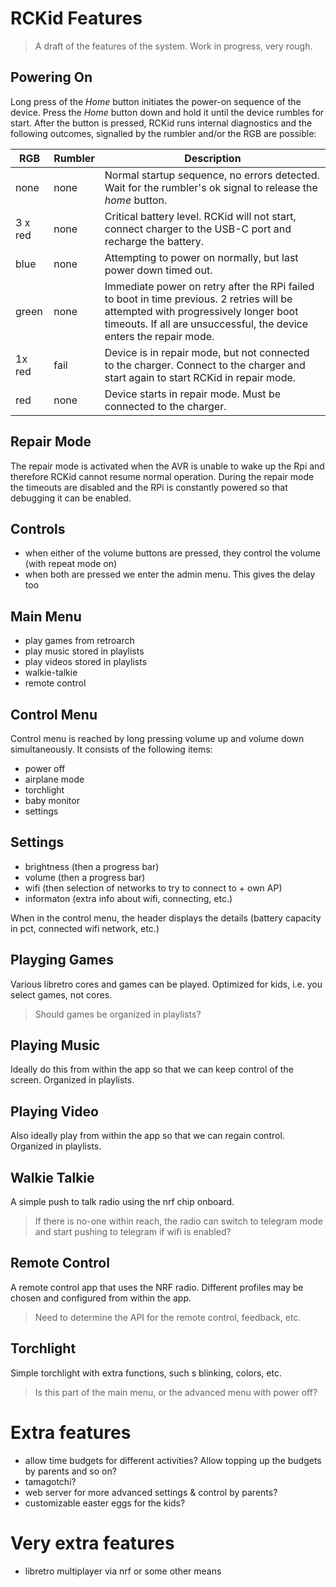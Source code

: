 # RCKid Features

> A draft of the features of the system. Work in progress, very rough. 


## Powering On

Long press of the _Home_ button initiates the power-on sequence of the device. Press the _Home_ button down and hold it until the device rumbles for start. After the button is pressed, RCKid runs internal diagnostics and the following outcomes, signalled by the rumbler and/or the RGB are possible:

RGB     | Rumbler | Description
--------|---------|-------------
none    | none    | Normal startup sequence, no errors detected. Wait for the rumbler's ok signal to release the _home_ button. 
3 x red | none    | Critical battery level. RCKid will not start, connect charger to the USB-C port and recharge the battery.
blue    | none    | Attempting to power on normally, but last power down timed out. 
green   | none    | Immediate power on retry after the RPi failed to boot in time previous. 2 retries will be attempted with progressively longer boot timeouts. If all are unsuccessful, the device enters the repair mode. 
1x red  | fail    | Device is in repair mode, but not connected to the charger. Connect to the charger and start again to start RCKid in repair mode. 
red     | none    | Device starts in repair mode. Must be connected to the charger. 

## Repair Mode

The repair mode is activated when the AVR is unable to wake up the Rpi and therefore RCKid cannot resume normal operation. During the repair mode the timeouts are disabled and the RPi is constantly powered so that debugging it can be enabled. 







## Controls

- when either of the volume buttons are pressed, they control the volume (with repeat mode on)
- when both are pressed we enter the admin menu. This gives the delay too

## Main Menu

- play games from retroarch
- play music stored in playlists
- play videos stored in playlists
- walkie-talkie
- remote control

## Control Menu

Control menu is reached by long pressing volume up and volume down simultaneously. It consists of the following items:

- power off
- airplane mode
- torchlight
- baby monitor
- settings

## Settings

- brightness (then a progress bar) 
- volume (then a progress bar)
- wifi (then selection of networks to try to connect to + own AP)
- informaton (extra info about wifi, connecting, etc.)

When in the control menu, the header displays the details (battery capacity in pct, connected wifi network, etc.)

## Playging Games

Various libretro cores and games can be played. Optimized for kids, i.e. you select games, not cores. 

> Should games be organized in playlists?

## Playing Music

Ideally do this from within the app so that we can keep control of the screen. Organized in playlists. 

## Playing Video

Also ideally play from within the app so that we can regain control. Organized in playlists. 

## Walkie Talkie

A simple push to talk radio using the nrf chip onboard.

> If there is no-one within reach, the radio can switch to telegram mode and start pushing to telegram if wifi is enabled?

## Remote Control

A remote control app that uses the NRF radio. Different profiles may be chosen and configured from within the app. 

> Need to determine the API for the remote control, feedback, etc. 

## Torchlight

Simple torchlight with extra functions, such s blinking, colors, etc. 

> Is this part of the main menu, or the advanced menu with power off? 

# Extra features

- allow time budgets for different activities? Allow topping up the budgets by parents and so on? 
- tamagotchi? 
- web server for more advanced settings & control by parents? 
- customizable easter eggs for the kids? 

# Very extra features

- libretro multiplayer via nrf or some other means

